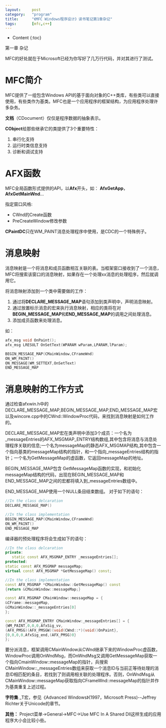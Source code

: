 ```yaml
---
layout:		post
category:	"program"
title:		"《MFC Windows程序设计》读书笔记第1章杂记"
tags:		[mfc,c++]
---
```

- Content
{:toc}


第一章 杂记

MFC的好处就在于Microsoft已经为你写好了几万行代码，并对其进行了测试。

# MFC简介
MFC提供了一组包含Windows API的基于面向对象的C++类库，有些类可以直接使用，有些类作为基类。MFC也是一个应用程序的框架结构，为应用程序处理许多杂务。

**文档**（CDocument）仅仅是程序数据的抽象表示。


**CObject**给那些继承它的类提供了3个重要特性：

1. 串行化支持
2. 运行时类信息支持
3. 诊断和调试支持

# AFX函数
MFC全局函数形式提供的API，以**Afx**开头，如：
**AfxGetApp**，**AfxGetMainWnd**...


指定窗口风格:

- CWnd的Create函数
- PreCreateWindow修改参数

**CPaintDC**只在WM_PAINT消息处理程序中使用，是CDC的一个特殊例子。

# 消息映射
消息映射是一个将消息和成员函数相互关联的表。当框架窗口接收到了一个消息，MFC将搜索该窗口的消息映射，如果存在一个处理xx消息的处理程序，然后就调用它。


将消息映射添加到一个类中需要做的工作：

1. 通过将**DECLARE_MESSAGE_MAP**语句添加到类声明中，声明消息映射。
2. 通过放置标示消息的宏来执行消息映射，相应的类将在对**BEGIN_MESSAGE_MAP**和**END_MESSAGE_MAP**的调用之间处理消息。
3. 添加成员函数来处理消息。

如：
```cpp
afx_msg void OnPaint();
afx_msg LRESULT OnSetText(WPARAM wParam,LPARAM,lParam);

BEGIN_MESSAGE_MAP(CMainWindow,CFrameWnd)
ON_WM_PAINT()
ON_MESSAGE(WM_SETTEXT,OnSetText)
END_MESSAGE_MAP
```

# 消息映射的工作方式
通过检查afxwin.h中的DECLARE_MESSAGE_MAP,BEGIN_MESSAGE_MAP,END_MESSAGE_MAP宏以及wincore.cpp中的CWnd::WindowProc代码，来找到消息映射是如何工作的。

DECLARE_MESSAGE_MAP宏在类声明中添加3个成员：一个名为_messageEntries的AFX_MSGMAP_ENTRY结构数组,其中包含将消息与消息处理程序关联的信息;一个名为messageMap的静态AFX_MSGMAP结构,其中包含一个指向基类的messageMap结构的指针，和一个指向_messageEntries结构的指针；一个名为GetMessageMap的虚函数，它返回messageMap的地址。

BEGIN_MESSAGE_MAP包含 GetMessageMap函数的实现，和初始化messageMap结构的代码，出现在BEGIN_MESSAGE_MAP和END_MESSAGE_MAP之间的宏都将填入到_messageEntries数组中。

END_MESSAGE_MAP使用一个NULL条目结束数组。
对于如下的语句：
```cpp
//In the class delcaration
DECLARE_MESSAGE_MAP()

//In the class implementation
BEGIN_MESSAGE_MAP(CMainWindow,CFrameWnd)
ON_WM_PAINT()
END_MESSAGE_MAP
```

编译器的预处理程序将会生成如下的语句：
```cpp
//In the class delcaration
private:
   static const AFX_MSGMAP_ENTRY _messageEntries[];
protected:
static const AFX_MSGMAP messageMap;
virtual const AFX_MSGMAP *GetMessageMap() const;

//In the class implementation
const AFX_MSGMAP *CMainWindow::GetMessageMap() const
{return &CMainWindow::messageMap;}

const AFX_MSGMAP CMainWindow::messageMap = {
&CFrame::messageMap,
&CMainWindow::_messageEntries[0]
};

const AFX_MSGMAP_ENTRY CMainWindow:_messageEntries[] = {
{WM_PAINT,0,0,0,AfxSig_vv,
(AFX_PMSG)(AFX_PMSGW)(void(CWnd::*)(void))OnPaint},
{0,0,0,0,AfxSig_end,(AFX_PMSG)0}
};
```

要分派消息，框架调用CMainWindow从CWnd继承下来的WindowProc虚函数，WindowProc调用OnWndMsg，而OnWndMsg又调用GetMessageMap获取一个指向CmainWindow::messageMap的指针，兵搜索CMainWindow::_messageEntries数组来获取一个消息ID与当前正等待处理的消息ID相匹配的条目，若找到了则调用相关联的处理程序。否则，OnWndMsg从CMainWindow::messageMap获取指向CFrameWnd::messageMap的指针并作为基类重复上述过程。

**字符集**
_T宏，参见《Advanced Windows》(1997，Microsoft Press)--Jeffrey Richter关于Unicode的章节。

**其他：**
Project菜单->General->MFC->Use MFC In A Shared Dll这样生成的应用程序大小会比较小些。

